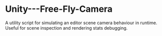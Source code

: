 # Unity---Free-Fly-Camera
A utility script for simulating an editor scene camera behaviour in runtime. Useful for scene inspection and rendering stats debugging.
